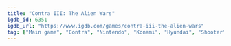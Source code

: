 ```yaml
---
title: "Contra III: The Alien Wars"
igdb_id: 6351
igdb_url: "https://www.igdb.com/games/contra-iii-the-alien-wars"
tag: ["Main game", "Contra", "Nintendo", "Konami", "Hyundai", "Shooter", "Adventure", "Single player", "Multiplayer", "Co-operative", "Split screen", "Third person", "Bird view / Isometric", "Side view", "Action", "Science fiction"]
---
```

